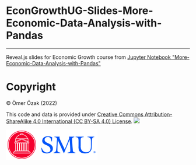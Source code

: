 # EconGrowthUG-Slides-More-Economic-Data-Analysis-with-Pandas
---

Reveal.js slides for Economic Growth course from [Jupyter Notebook "More-Economic-Data-Analysis-with-Pandas"](https://github.com/SMU-Econ-Growth/EconGrowthUG-Notebooks/blob/main/More-Economic-Data-Analysis-with-Pandas.ipynb)

# Copyright 

&copy; Ömer Özak (2022)

This code and data is provided under [Creative Commons Attribution-ShareAlike 4.0 International (CC BY-SA 4.0) License](https://creativecommons.org/licenses/by-sa/4.0/). ![](http://mirrors.creativecommons.org/presskit/buttons/88x31/svg/by-sa.svg)

[<img src="https://github.com/measuring-culture/Expanding-Measurement-Culture-Facebook-JRSI/blob/main/pics/SMUlogowWordmarkRB.jpg?raw=true" width="250">](http://omerozak.com)
